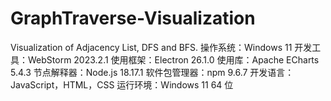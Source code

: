 # GraphTraverse-Visualization
Visualization of Adjacency List, DFS and BFS.
操作系统：Windows 11
开发工具：WebStorm 2023.2.1
使用框架：Electron 26.1.0
使用库：Apache ECharts 5.4.3
节点解释器：Node.js 18.17.1
软件包管理器：npm 9.6.7
开发语言：JavaScript，HTML，CSS
运行环境：Windows 11 64 位
